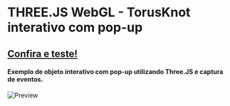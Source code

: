 # THREE.JS WebGL - TorusKnot interativo com pop-up
## [Confira e teste!](https://luhcs.github.io/toruspopup/)

#### Exemplo de objeto interativo com pop-up utilizando Three.JS e captura de eventos.


![Preview](https://user-images.githubusercontent.com/93772758/155784268-c5706622-3021-4bd0-993a-2d93ebef3522.png)

